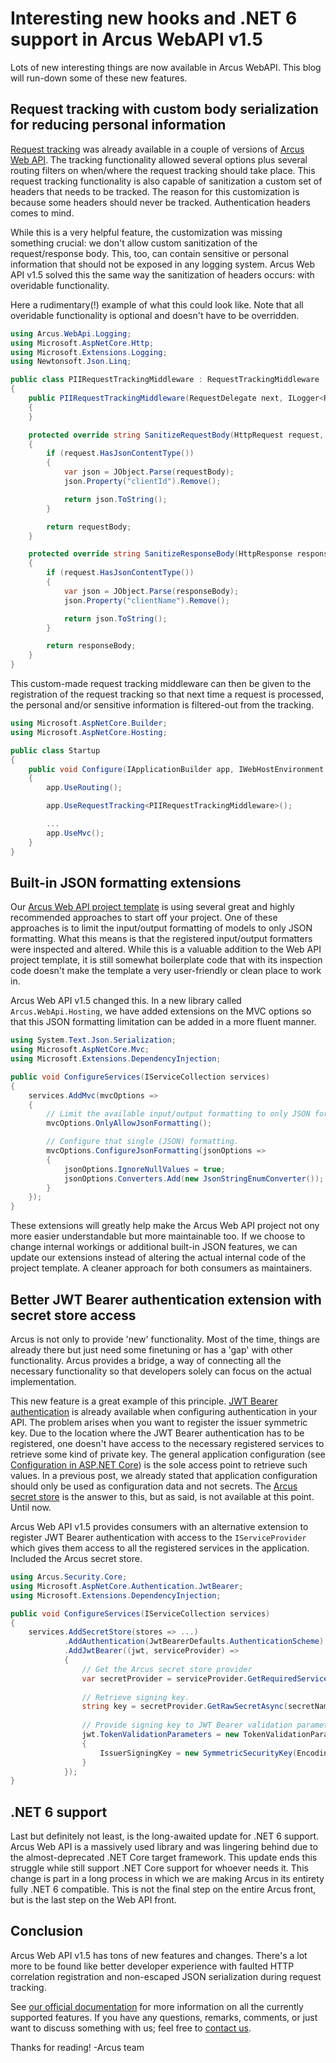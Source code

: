 # Interesting new hooks and .NET 6 support in Arcus WebAPI v1.5
Lots of new interesting things are now available in Arcus WebAPI. This blog will run-down some of these new features.

## Request tracking with custom body serialization for reducing personal information
[Request tracking](https://webapi.arcus-azure.net/features/logging/) was already available in a couple of versions of [Arcus Web API](https://webapi.arcus-azure.net/). The tracking functionality allowed several options plus several routing filters on when/where the request tracking should take place. This request tracking functionality is also capable of sanitization a custom set of headers that needs to be tracked. The reason for this customization is because some headers should never be tracked. Authentication headers comes to mind.

While this is a very helpful feature, the customization was missing something crucial: we don't allow custom sanitization of the request/response body. This, too, can contain sensitive or personal information that should not be exposed in any logging system. Arcus Web API v1.5 solved this the same way the sanitization of headers occurs: with overidable functionality.

Here a rudimentary(!) example of what this could look like. Note that all overidable functionality is optional and doesn't have to be overridden.

```csharp
using Arcus.WebApi.Logging;
using Microsoft.AspNetCore.Http;
using Microsoft.Extensions.Logging;
using Newtonsoft.Json.Linq;

public class PIIRequestTrackingMiddleware : RequestTrackingMiddleware
{
    public PIIRequestTrackingMiddleware(RequestDelegate next, ILogger<RequestTrackingMiddleware> logger) : base(next, logger)
    {
    }

    protected override string SanitizeRequestBody(HttpRequest request, string requestBody)
    {
        if (request.HasJsonContentType())
        {
            var json = JObject.Parse(requestBody);
            json.Property("clientId").Remove();

            return json.ToString();
        }

        return requestBody;
    }

    protected override string SanitizeResponseBody(HttpResponse response, string responseBody)
    {
        if (request.HasJsonContentType())
        {
            var json = JObject.Parse(responseBody);
            json.Property("clientName").Remove();

            return json.ToString();
        }

        return responseBody;
    }
}
```

This custom-made request tracking middleware can then be given to the registration of the request tracking so that next time a request is processed, the personal and/or sensitive information is filtered-out from the tracking.

```csharp
using Microsoft.AspNetCore.Builder;
using Microsoft.AspNetCore.Hosting;

public class Startup
{
    public void Configure(IApplicationBuilder app, IWebHostEnvironment env)
    {
        app.UseRouting();

        app.UseRequestTracking<PIIRequestTrackingMiddleware>();

        ...
        app.UseMvc();
    }
}
```

## Built-in JSON formatting extensions
Our [Arcus Web API project template](https://templates.arcus-azure.net/features/web-api-template) is using several great and highly recommended approaches to start off your project. One of these approaches is to limit the input/output formatting of models to only JSON formatting. What this means is that the registered input/output formatters were inspected and altered. While this is a valuable addition to the Web API project template, it is still somewhat boilerplate code that with its inspection code doesn't make the template a very user-friendly or clean place to work in.

Arcus Web API v1.5 changed this. In a new library called `Arcus.WebApi.Hosting`, we have added extensions on the MVC options so that this JSON formatting limitation can be added in a more fluent manner.

```csharp
using System.Text.Json.Serialization;
using Microsoft.AspNetCore.Mvc;
using Microsoft.Extensions.DependencyInjection;

public void ConfigureServices(IServiceCollection services)
{
    services.AddMvc(mvcOptions => 
    {
        // Limit the available input/output formatting to only JSON formatting.
        mvcOptions.OnlyAllowJsonFormatting();

        // Configure that single (JSON) formatting. 
        mvcOptions.ConfigureJsonFormatting(jsonOptions =>
        {
            jsonOptions.IgnoreNullValues = true;
            jsonOptions.Converters.Add(new JsonStringEnumConverter());
        }
    });
}
```

These extensions will greatly help make the Arcus Web API project not ony more easier understandable but more maintainable too. If we choose to change internal workings or additional built-in JSON features, we can update our extensions instead of altering the actual internal code of the project template. A cleaner approach for both consumers as maintainers.

## Better JWT Bearer authentication extension with secret store access
Arcus is not only to provide 'new' functionality. Most of the time, things are already there but just need some finetuning or has a 'gap' with other functionality. Arcus provides a bridge, a way of connecting all the necessary functionality so that developers solely can focus on the actual implementation.

This new feature is a great example of this principle. [JWT Bearer authentication](https://docs.microsoft.com/en-us/aspnet/core/security/authentication) is already available when configuring authentication in your API. The problem arises when you want to register the issuer symmetric key. Due to the location where the JWT Bearer authentication has to be registered, one doesn't have access to the necessary registered services to retrieve some kind of private key. The general application configuration (see [Configuration in ASP.NET Core](https://docs.microsoft.com/en-us/aspnet/core/fundamentals/configuration/)) is the sole access point to retrieve such values. In a previous post, we already stated that application configuration should only be used as configuration data and not secrets. The [Arcus secret store](https://security.arcus-azure.net/features/secret-store) is the answer to this, but as said, is not available at this point. Until now.

Arcus Web API v1.5 provides consumers with an alternative extension to register JWT Bearer authentication with access to the `IServiceProvider` which gives them access to all the registered services in the application. Included the Arcus secret store.

```csharp
using Arcus.Security.Core;
using Microsoft.AspNetCore.Authentication.JwtBearer;
using Microsoft.Extensions.DependencyInjection;

public void ConfigureServices(IServiceCollection services)
{
    services.AddSecretStore(stores => ...)
            .AddAuthentication(JwtBearerDefaults.AuthenticationScheme)
            .AddJwtBearer((jwt, serviceProvider) =>
            {
                // Get the Arcus secret store provider
                var secretProvider = serviceProvider.GetRequiredService<ISecretProvider>();
                
                // Retrieve signing key.
                string key = secretProvider.GetRawSecretAsync(secretName).GetAwaiter().GetResult();
                
                // Provide signing key to JWT Bearer validation parameters.
                jwt.TokenValidationParameters = new TokenValidationParameters 
                {  
                    IssuerSigningKey = new SymmetricSecurityKey(Encoding.UTF8.GetBytes(key))
                }
            });
}
```

## .NET 6 support
Last but definitely not least, is the long-awaited update for .NET 6 support. Arcus Web API is a massively used library and was lingering behind due to the almost-deprecated .NET Core target framework. This update ends this struggle while still support .NET Core support for whoever needs it. This change is part in a long process in which we are making Arcus in its entirety fully .NET 6 compatible. This is not the final step on the entire Arcus front, but is the last step on the Web API front.

## Conclusion
Arcus Web API v1.5 has tons of new features and changes. There's a lot more to be found like better developer experience with faulted HTTP correlation registration and non-escaped JSON serialization during request tracking.

See [our official documentation](https://webapi.arcus-azure.net/) for more information on all the currently supported features.
If you have any questions, remarks, comments, or just want to discuss something with us; feel free to [contact us](https://github.com/arcus-azure/arcus.webapi/issues/new/choose).

Thanks for reading!
-Arcus team